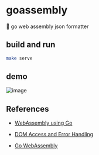 # goassembly

🦾 go web assembly json formatter

## build and run

```bash
make serve
```

## demo

![image](https://user-images.githubusercontent.com/62207008/220948910-ba4f68e5-400b-46be-bf6f-1beb43035b03.png)


## References

- [WebAssembly using Go](https://golangbot.com/webassembly-using-go/)
- [DOM Access and Error Handling](https://golangbot.com/go-webassembly-dom-access/)

- [Go WebAssembly](https://github.com/golang/go/wiki/WebAssembly/)
